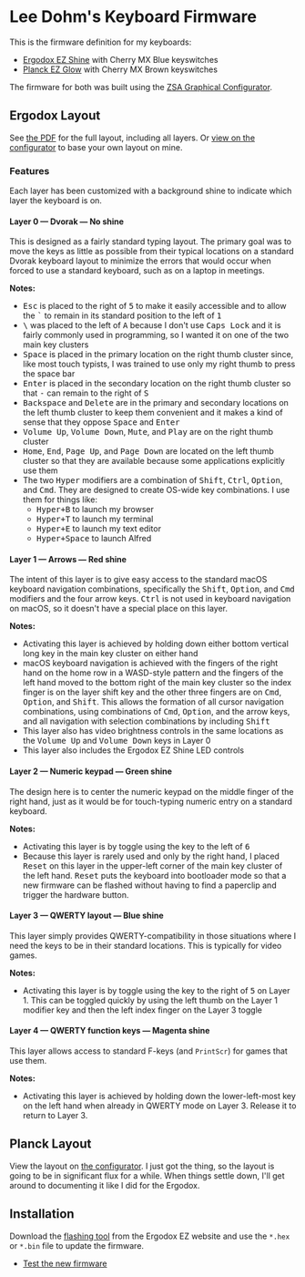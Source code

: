 # Lee Dohm's Keyboard Firmware

This is the firmware definition for my keyboards:

* [Ergodox EZ Shine][ergodox] with Cherry MX Blue keyswitches
* [Planck EZ Glow][planck] with Cherry MX Brown keyswitches

The firmware for both was built using the [ZSA Graphical Configurator][configurator].

[configurator]: https://configure.ergodox-ez.com/layouts/default/latest/0
[ergodox]: https://ergodox-ez.com/
[planck]: https://ergodox-ez.com/pages/planck

## Ergodox Layout

See [the PDF][ergodox-pdf] for the full layout, including all layers. Or [view on the configurator][ergodox-layout] to base your own layout on mine.

[ergodox-layout]: https://configure.ergodox-ez.com/layouts/bvZRp/latest/0
[ergodox-pdf]: ./ergodox-layout.pdf

### Features

Each layer has been customized with a background shine to indicate which layer the keyboard is on.

#### Layer 0 &mdash; Dvorak &mdash; No shine

This is designed as a fairly standard typing layout. The primary goal was to move the keys as little as possible from their typical locations on a standard Dvorak keyboard layout to minimize the errors that would occur when forced to use a standard keyboard, such as on a laptop in meetings.

**Notes:**

* <kbd>Esc</kbd> is placed to the right of <kbd>5</kbd> to make it easily accessible and to allow the <kbd>\`</kbd> to remain in its standard position to the left of <kbd>1</kbd>
* <kbd>\\</kbd> was placed to the left of <kbd>A</kbd> because I don't use <kbd>Caps Lock</kbd> and it is fairly commonly used in programming, so I wanted it on one of the two main key clusters
* <kbd>Space</kbd> is placed in the primary location on the right thumb cluster since, like most touch typists, I was trained to use only my right thumb to press the space bar
* <kbd>Enter</kbd> is placed in the secondary location on the right thumb cluster so that <kbd>-</kbd> can remain to the right of <kbd>S</kbd>
* <kbd>Backspace</kbd> and <kbd>Delete</kbd> are in the primary and secondary locations on the left thumb cluster to keep them convenient and it makes a kind of sense that they oppose <kbd>Space</kbd> and <kbd>Enter</kbd>
* <kbd>Volume Up</kbd>, <kbd>Volume Down</kbd>, <kbd>Mute</kbd>, and <kbd>Play</kbd> are on the right thumb cluster
* <kbd>Home</kbd>, <kbd>End</kbd>, <kbd>Page Up</kbd>, and <kbd>Page Down</kbd> are located on the left thumb cluster so that they are available because some applications explicitly use them
* The two <kbd>Hyper</kbd> modifiers are a combination of <kbd>Shift</kbd>, <kbd>Ctrl</kbd>, <kbd>Option</kbd>, and <kbd>Cmd</kbd>. They are designed to create OS-wide key combinations. I use them for things like:
    * <kbd>Hyper+B</kbd> to launch my browser
    * <kbd>Hyper+T</kbd> to launch my terminal
    * <kbd>Hyper+E</kbd> to launch my text editor
    * <kbd>Hyper+Space</kbd> to launch Alfred

#### Layer 1 &mdash; Arrows &mdash; Red shine

The intent of this layer is to give easy access to the standard macOS keyboard navigation combinations, specifically the <kbd>Shift</kbd>, <kbd>Option</kbd>, and <kbd>Cmd</kbd> modifiers and the four arrow keys. <kbd>Ctrl</kbd> is not used in keyboard navigation on macOS, so it doesn't have a special place on this layer.

**Notes:**

* Activating this layer is achieved by holding down either bottom vertical long key in the main key cluster on either hand
* macOS keyboard navigation is achieved with the fingers of the right hand on the home row in a WASD-style pattern and the fingers of the left hand moved to the bottom right of the main key cluster so the index finger is on the layer shift key and the other three fingers are on <kbd>Cmd</kbd>, <kbd>Option</kbd>, and <kbd>Shift</kbd>. This allows the formation of all cursor navigation combinations, using combinations of <kbd>Cmd</kbd>, <kbd>Option</kbd>, and the arrow keys, and all navigation with selection combinations by including <kbd>Shift</kbd>
* This layer also has video brightness controls in the same locations as the <kbd>Volume Up</kbd> and <kbd>Volume Down</kbd> keys in Layer 0
* This layer also includes the Ergodox EZ Shine LED controls

#### Layer 2 &mdash; Numeric keypad &mdash; Green shine

The design here is to center the numeric keypad on the middle finger of the right hand, just as it would be for touch-typing numeric entry on a standard keyboard.

**Notes:**

* Activating this layer is by toggle using the key to the left of <kbd>6</kbd>
* Because this layer is rarely used and only by the right hand, I placed <kbd>Reset</kbd> on this layer in the upper-left corner of the main key cluster of the left hand. <kbd>Reset</kbd> puts the keyboard into bootloader mode so that a new firmware can be flashed without having to find a paperclip and trigger the hardware button.

#### Layer 3 &mdash; QWERTY layout &mdash; Blue shine

This layer simply provides QWERTY-compatibility in those situations where I need the keys to be in their standard locations. This is typically for video games.

**Notes:**

* Activating this layer is by toggle using the key to the right of <kbd>5</kbd> on Layer 1. This can be toggled quickly by using the left thumb on the Layer 1 modifier key and then the left index finger on the Layer 3 toggle

#### Layer 4 &mdash; QWERTY function keys &mdash; Magenta shine

This layer allows access to standard F-keys (and `PrintScr`) for games that use them.

**Notes:**

* Activating this layer is achieved by holding down the lower-left-most key on the left hand when already in QWERTY mode on Layer 3. Release it to return to Layer 3.

## Planck Layout

View the layout on [the configurator][planck-layout]. I just got the thing, so the layout is going to be in significant flux for a while. When things settle down, I'll get around to documenting it like I did for the Ergodox.

[planck-layout]: https://configure.ergodox-ez.com/planck-ez/layouts/yo0z0/latest/0

## Installation

Download the [flashing tool](https://ergodox-ez.com/pages/wally?mc_cid=f143adc401&mc_eid=9c22d0ce78) from the Ergodox EZ website and use the `*.hex` or `*.bin` file to update the firmware.

* [Test the new firmware](http://www.keyboardtester.com/tester.html)
